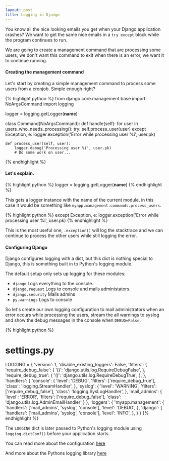 ```yaml
---
layout: post
title: Logging in Django
---
```


You know all the nice looking emails you get when your Django application crashes?
We want to get the same nice emails in a `try except` block while the program continues to run.

We are going to create a management command that are processing some users, we don't want this
command to exit when there is an error, we want it to continue running.

#### Creating the management command

Let's start by creating a simple management command to process some users from a cronjob. Simple enough right?

{% highlight python %}
from django.core.management.base import NoArgsCommand
import logging

logger = logging.getLogger(__name__)

class Command(NoArgsCommand):
    def handle(self):
        for user in users_who_needs_processing():
            try:
                self.process_user(user)
            except Exception, e:
                logger.exception('Error while processing user %i', user.pk)

    def process_user(self, user):
        logger.debug('Processing user %i', user.pk)
        # Do some work on user...
{% endhighlight %}

#### Let's explain.

{% highlight python %}
logger = logging.getLogger(__name__)
{% endhighlight %}

This gets a logger instance with the name of the current module, in this case it would be something like
`myapp.management.commands.process_users`.

{% highlight python %}
except Exception, e:
    logger.exception('Error while processing user %i', user.pk)
{% endhighlight %}

This is the most useful one, `.exception()` will log the stacktrace and
we can continue to process the other users while still logging the error.

#### Configuring Django

Django configures logging with a dict, but this dict is nothing special to Django, this is something built in
to Python's logging module.

The default setup only sets up logging for these modules:

- `django` Logs everything to the console.
- `django.request` Logs to console and mails administators.
- `django.security` Mails admins
- `py.warnings` Logs to console

So let's create our own logging configuration to mail administrators when
an error occurs while processing the users, stream the all warnings to syslog and
show the debug messages in the console when `DEBUG=False`.

{% highlight python %}
# settings.py

LOGGING = {
    'version': 1,
    'disable_existing_loggers': False,
    'filters': {
        'require_debug_false': {
            '()': 'django.utils.log.RequireDebugFalse',
        },
        'require_debug_true': {
            '()': 'django.utils.log.RequireDebugTrue',
        },
    },
    'handlers': {
        'console': {
            'level': 'DEBUG',
            'filters': ['require_debug_true'],
            'class': 'logging.StreamHandler',
        },
        'syslog': {
            'level': 'WARNING',
            'filters': ['require_debug_false'],
            'class': 'logging.SysLogHandler',
        },
        'mail_admins': {
            'level': 'ERROR',
            'filters': ['require_debug_false'],
            'class': 'django.utils.log.AdminEmailHandler'
        }
    },
    'loggers': {
        'myapp.management': {
            'handlers': ['mail_admins', 'syslog', 'console'],
            'level': 'DEBUG',
        },
        'django': {
            'handlers': ['mail_admins', 'syslog', 'console'],
            'level': 'INFO',
        },
    }
}
{% endhighlight %}

The `LOGGING` dict is later passed to Python's logging module using `logging.dictConf()` before your application starts.

You can read more about the configuration [here](https://docs.python.org/2/library/logging.config.html#dictionary-schema-details)

And more about the Pythons logging library [here](https://docs.python.org/2/library/logging.html)
